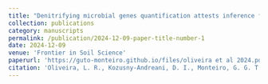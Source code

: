 ```yaml
---
title: "Denitrifying microbial genes quantification attests inference for potential N<sub>2</sub>O emissions in sugarcane soils by enzymatic bioanalysis"
collection: publications
category: manuscripts
permalink: /publication/2024-12-09-paper-title-number-1
date: 2024-12-09
venue: 'Frontier in Soil Science'
paperurl: 'https://guto-monteiro.github.io/files/oliveira et al 2024.pdf'
citation: 'Oliveira, L. R., Kozusny-Andreani, D. I., Monteiro, G. G. T. N., Mendes, I. D. C., Rossetto, R., Vanzela, L. S., ... & Navarrete, A. A. (2024). Denitrifying microbial genes quantification attests inference for potential N2O emissions in sugarcane soils by enzymatic bioanalysis. <i>Frontiers in Soil Science</i>, 4, 1501368.'
---
```


